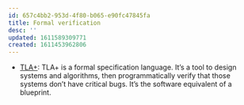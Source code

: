 ```yaml
---
id: 657c4bb2-953d-4f80-b065-e90fc47845fa
title: Formal verification
desc: ''
updated: 1611589309771
created: 1611453962806
---
```


- [TLA+](https://www.learntla.com/introduction/): TLA+ is a formal specification language. It’s a tool to design systems and algorithms, then programmatically verify that those systems don’t have critical bugs. It’s the software equivalent of a blueprint.
